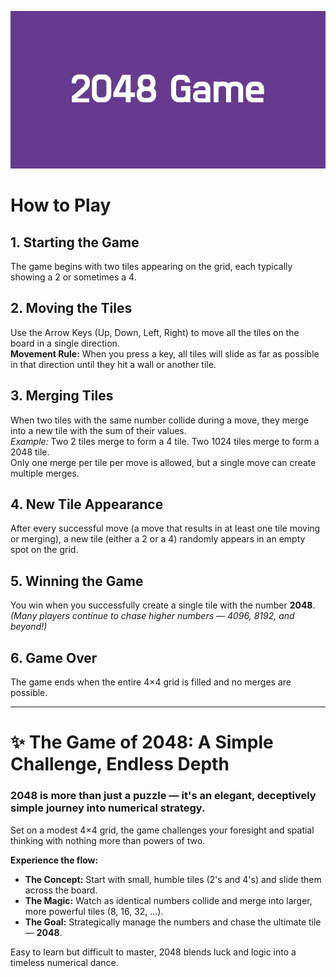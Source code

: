 ![image alt](https://github.com/Hu-mao/2048/blob/7122c5341bef35f87d7fae2025bad5525bbde2b0/photos/2048_Game.png)

# How to Play

## 1. Starting the Game
The game begins with two tiles appearing on the grid, each typically showing a 2 or sometimes a 4.

## 2. Moving the Tiles
Use the Arrow Keys (Up, Down, Left, Right) to move all the tiles on the board in a single direction.  
**Movement Rule:** When you press a key, all tiles will slide as far as possible in that direction until they hit a wall or another tile.

## 3. Merging Tiles
When two tiles with the same number collide during a move, they merge into a new tile with the sum of their values.  
*Example:* Two 2 tiles merge to form a 4 tile. Two 1024 tiles merge to form a 2048 tile.  
Only one merge per tile per move is allowed, but a single move can create multiple merges.

## 4. New Tile Appearance
After every successful move (a move that results in at least one tile moving or merging), a new tile (either a 2 or a 4) randomly appears in an empty spot on the grid.

## 5. Winning the Game
You win when you successfully create a single tile with the number **2048**.  
*(Many players continue to chase higher numbers — 4096, 8192, and beyond!)*

## 6. Game Over
The game ends when the entire 4×4 grid is filled and no merges are possible.

---

# ✨ The Game of 2048: A Simple Challenge, Endless Depth

### 2048 is more than just a puzzle — it's an elegant, deceptively simple journey into numerical strategy.
Set on a modest 4×4 grid, the game challenges your foresight and spatial thinking with nothing more than powers of two.

**Experience the flow:**
- **The Concept:** Start with small, humble tiles (2's and 4's) and slide them across the board.  
- **The Magic:** Watch as identical numbers collide and merge into larger, more powerful tiles (8, 16, 32, …).  
- **The Goal:** Strategically manage the numbers and chase the ultimate tile — **2048**.

Easy to learn but difficult to master, 2048 blends luck and logic into a timeless numerical dance.

